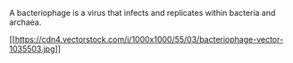 A bacteriophage is a virus that infects and replicates within bacteria and archaea.

[[https://cdn4.vectorstock.com/i/1000x1000/55/03/bacteriophage-vector-1035503.jpg]]